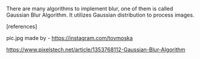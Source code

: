 There are many algorithms to implement blur, one of them is called Gaussian Blur Algorithm. It utilizes Gaussian distribution to process images.






[references]

pic.jpg made by - https://instagram.com/tovmoska

https://www.pixelstech.net/article/1353768112-Gaussian-Blur-Algorithm

